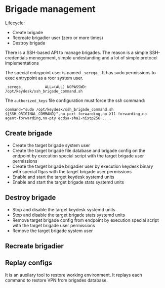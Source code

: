 # Brigade management

Lifecycle:
* Create brigade
* Recreate brigadier user (zero or more times)
* Destroy brigade

There is a SSH-based API to manage brigades. The reason is a simple SSH-credentials menegement, simple undestanding and a lot of simple protocol implementations

The special entrypoint user is named `_serega_`. It has sudo permissions to exec entrypoint as a roor system user. 

`_serega_          ALL=(ALL) NOPASSWD: /opt/keydesk/ssh_brigade_command.sh` 

The `authorized_keys` file configuration must force the ssh command:

`command="sudo /opt/keydesk/ssh_brigade_command.sh ${SSH_ORIGINAL_COMMAND}",no-port-forwarding,no-X11-forwarding,no-agent-forwarding,no-pty ecdsa-sha2-nistp256 ....`

## Create brigade

* Create the target brigade system user
* Create the target brigade file database and brigade config on the endpoint by execution special script with the target brigade user permissions
* Create the target brigade brigadier user by execution keydesk binary with special flgas with the target brigade user permissions
* Enable and start the target keydesk systemd units
* Enable and start the target brigade stats systemd units

## Destroy brigade

* Stop and disable the target keydesk systemd units
* Stop and disable the target brigade stats systemd units
* Remove target brigade config from endpoint by execution special script with the target brigade user permissions
* Remove the target brigade system user

## Recreate brigadier

## Replay configs

It is an auxilary tool to restore working environment. It replays each command to restore VPN from brigades database.
